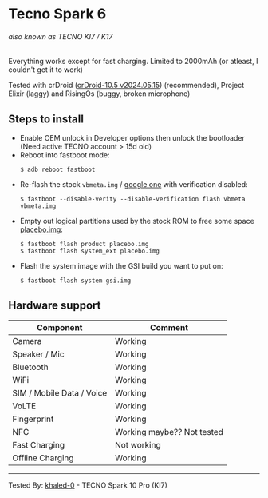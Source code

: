 # Tecno Spark 6
###### also known as TECNO KI7 / K17

Everything works except for fast charging. Limited to 2000mAh (or atleast, I couldn't get it to work)

Tested with crDroid ([crDroid-10.5 v2024.05.15](https://github.com/naz664/crDroid_gsi/releases/tag/v2024.05.15)) (recommended),
Project Elixir (laggy) and RisingOs (buggy, broken microphone)

## Steps to install

* Enable OEM unlock in Developer options then unlock the bootloader (Need active TECNO account > 15d old)
* Reboot into fastboot mode:
    ```
    $ adb reboot fastboot
    ```
* Re-flash the stock `vbmeta.img` / [google one](https://dl.google.com/developers/android/qt/images/gsi/vbmeta.img) with verification disabled:
    ```
    $ fastboot --disable-verity --disable-verification flash vbmeta vbmeta.img
    ```
* Empty out logical partitions used by the stock ROM to free some space [placebo.img](https://t.me/UniversalGSI/97834):
    ```
    $ fastboot flash product placebo.img
    $ fastboot flash system_ext placebo.img
    ```
* Flash the system image with the GSI build you want to put on:
    ```
    $ fastboot flash system gsi.img
    ```


## Hardware support

| Component                 |      Comment                                              |
|---------------------------|-----------------------------------------------------------|
| Camera                    | Working                                                   |
| Speaker / Mic             | Working                                                   |
| Bluetooth                 | Working                                                   |
| WiFi                      | Working                                                   |
| SIM / Mobile Data / Voice | Working                                                   |
| VoLTE                     | Working                                                   |
| Fingerprint               | Working                                                   |
| NFC                       | Working maybe?? Not tested                                |
| Fast Charging             | Not working                                               |
| Offline Charging          | Working                                                   |
---


Tested By: [khaled-0](https://github.com/khaled-0) - TECNO Spark 10 Pro (KI7)